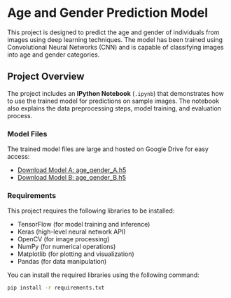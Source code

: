 # Age and Gender Prediction Model

This project is designed to predict the age and gender of individuals from images using deep learning techniques. The model has been trained using Convolutional Neural Networks (CNN) and is capable of classifying images into age and gender categories.

## Project Overview

The project includes an **IPython Notebook** (`.ipynb`) that demonstrates how to use the trained model for predictions on sample images. The notebook also explains the data preprocessing steps, model training, and evaluation process.

### Model Files

The trained model files are large and hosted on Google Drive for easy access:

- [Download Model A: age_gender_A.h5](https://drive.google.com/file/d/1-OWI6CH6YtC3MQNPWvroggtySoj-Zwpt/view?usp=sharing)
- [Download Model B: age_gender_B.h5](https://drive.google.com/file/d/1-4fT6Hi4b4rAXqxm5WAmQlH0N92rVU1S/view?usp=sharing)

### Requirements

This project requires the following libraries to be installed:

- TensorFlow (for model training and inference)
- Keras (high-level neural network API)
- OpenCV (for image processing)
- NumPy (for numerical operations)
- Matplotlib (for plotting and visualization)
- Pandas (for data manipulation)

You can install the required libraries using the following command:

```bash
pip install -r requirements.txt
